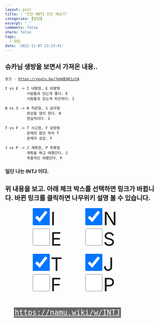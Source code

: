 ```yaml
---
layout: post
title: ! "간단 MBTI 진단 해보기"
categories: [잡담]
excerpt: " "
comments: false
share: false
tags:
  - 잡담
date: '2021-11-07 23:23:41'
---
```


## 슈카님 생방을 보면서 가져온 내용..
<p><code class="language-plaintext highlighter-rouge">링크 - <a href="https://youtu.be/7eHdE8K1ztA">https://youtu.be/7eHdE8K1ztA</a></code></p>

```
I vs E -> I 내향형, E 외향형
          사람들과 있는게 좋다. E
          사람들과 있는게 피곤하다. I
```

```
N vs S -> N 직관형, S 감각형
          망상을 많이 한다. N
          현실적이다. S
```

```
T vs F -> T 사고형, F 감정형
          문제의 원인 파악 T
          문제의 공감. F
```

```
J vs P -> J 계획형, P 즉흑형
          계획을 짜고 여행간다. J
          즉흥적인 여행간다. P
```

### 일단 나는 INTJ 이다.

## 위 내용을 보고. 아래 체크 박스를 선택하면 링크가 바뀝니다. 바뀐 링크를 클릭하면 나무위키 설명 볼 수 있습니다.

<div class="grid grid-cols-6 gap-4 text-6xl cascadia">
  <div class="col-start-2 col-end-4">
    <input type="checkbox" class="s-10" name="mbti_1" onclick='checkOnlyOne(this, "mbti_1")' value="I" checked/>I
    <input type="checkbox" class="s-10" name="mbti_1" onclick='checkOnlyOne(this, "mbti_1")' value="E"/>E
  </div>
  <div class="col-start-4 col-end-6">
    <input type="checkbox" class="s-10" name="mbti_2" onclick='checkOnlyOne(this, "mbti_2")' value="N" checked/>N
    <input type="checkbox" class="s-10" name="mbti_2" onclick='checkOnlyOne(this, "mbti_2")' value="S"/>S
  </div>
  <div class="col-start-2 col-end-4">
    <input type="checkbox" class="s-10" name="mbti_3" onclick='checkOnlyOne(this, "mbti_3")' value="T" checked/>T
    <input type="checkbox" class="s-10" name="mbti_3" onclick='checkOnlyOne(this, "mbti_3")' value="F"/>F
  </div>
  <div class="col-start-4 col-end-6">
    <input type="checkbox" class="s-10" name="mbti_4" onclick='checkOnlyOne(this, "mbti_4")' value="J" checked/>J
    <input type="checkbox" class="s-10" name="mbti_4" onclick='checkOnlyOne(this, "mbti_4")' value="P"/>P
  </div>
</div>

<div class="text-center mt-8">
  <code class="language-plaintext highlighter-rouge">
    <a id="mbti-result-link" class="text-2xl" target="blank" href="https://namu.wiki/w/INTJ">https://namu.wiki/w/INTJ</a>
  </code>
</div>

<style>
  /* @import url(https://unpkg.com/tailwindcss@^2/dist/tailwind.min.css); */
  .text-6xl {
    font-size: 3.75rem;
    line-height: 1;
  }
  .gap-4 {
    gap: 1rem;
  }
  .grid-cols-6 {
    grid-template-columns: repeat(6,minmax(0,1fr));
  }
  .grid {
    display: grid;
  }
  .col-end-4 {
    grid-column-end: 4;
  }
  .col-start-2 {
    grid-column-start: 2;
  }
  .col-end-6 {
    grid-column-end: 6;
  }
  .col-start-4 {
    grid-column-start: 4;
  }
  .mt-8 {
    margin-top: 2rem;
  }
  .text-2xl {
    font-size: 1.5rem;
    line-height: 2rem;
  }

  a#mbti-result-link {
    color: white;
    background: #666;
    padding: 3px;
    text-decoration: underline;
  }

  a#mbti-result-link:hover {
    color: #222;
    border-bottom-color: #222;
  }

  .s-10 {
    width: 3.5rem;
    height: 3.5rem;
  }
</style>

<script>
    function checkOnlyOne(element, name) {
      const checkboxes 
          = document.getElementsByName(name);
      
      checkboxes.forEach((cb) => {
        cb.checked = false;
      })
      
      element.checked = true;
      update_link()
    }
    function update_link() {
      var arr = Array.prototype.slice.call( document.getElementsByTagName('input') )
                                     .filter(x => x.name.includes('mbti'))
                                     .filter(x => x.checked == true)
                                     .map(x => x.value)

      let link = document.getElementById("mbti-result-link");
      link.href = `https://namu.wiki/w/${arr.join('')}`;
      link.innerHTML = `https://namu.wiki/w/${arr.join('')}`;
    }
</script>